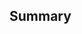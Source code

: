## Summary

<!-- What is this pull request for? Does it fix any issues? -->

<!-- Link any issues if applicable.
Use keywords from https://docs.github.com/en/get-started/writing-on-github/working-with-advanced-formatting/using-keywords-in-issues-and-pull-requests
-->

<!-- Uncomment based on the type of your changes below -->

<!--
## This is a **Code Change**

- [ ] I have tested my changes.
- [ ] I have updated the documentation to reflect the changes.
- [ ] I have run `task pyright` and fixed the relevant issues.
